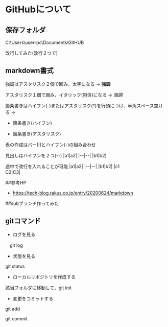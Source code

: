 # GitHubについて
## 保存フォルダ
C:\Users\user-pc\Documents\GitHUB


改行してみた(改行２つで)

## markdown書式
強調はアスタリスク２個で囲み、太字になる → **強調**

アスタリスク１個で囲み、イタリック(斜体)になる → *強調*

箇条書きはハイフン(-)またはアスタリスク(*)を行頭につけ、半角スペース空ける → 
- 箇条書き(ハイフン)
* 箇条書き(アスタリスク)

表の作成はバー(|)とハイフン(-)の組み合わせ

見出しはハイフンを２つ(--)
|a1|a2|
|--|--|
|b1|b2|


途中で改行を入れることが可能
|a1|a2|
|--|--|
|b1|b2|
|c1<br>C2|C3|

##参考HP
* https://tech-blog.rakus.co.jp/entry/20200624/markdown


##subブランチ作ってみた

## gitコマンド
* ログを見る

　git log

* 状態を見る

 git status

 * ローカルリポジトリを作成する

  該当フォルダに移動して、git init

 * 変更をコミットする
 
  git add

  git commit
